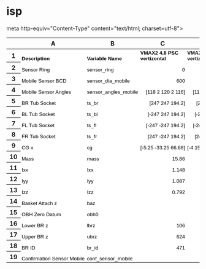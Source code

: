 # isp

meta http-equiv="Content-Type" content="text/html; charset=utf-8"><link type="text/css" rel="stylesheet" href="resources/sheet.css" >
<style type="text/css">.ritz .waffle a { color: inherit; }.ritz .waffle .s0{background-color:#ffffff;text-align:left;font-weight:bold;color:#000000;font-family:'Arial';font-size:10pt;vertical-align:bottom;white-space:normal;overflow:hidden;word-wrap:break-word;direction:ltr;padding:2px 3px 2px 3px;}.ritz .waffle .s2{background-color:#ffffff;text-align:right;color:#000000;font-family:'Arial';font-size:10pt;vertical-align:bottom;white-space:nowrap;direction:ltr;padding:2px 3px 2px 3px;}.ritz .waffle .s1{background-color:#ffffff;text-align:left;color:#000000;font-family:'Arial';font-size:10pt;vertical-align:bottom;white-space:nowrap;direction:ltr;padding:2px 3px 2px 3px;}</style><div class="ritz grid-container" dir="ltr"><table class="waffle" cellspacing="0" cellpadding="0"><thead><tr><th class="row-header freezebar-origin-ltr"></th><th id="1056275278C0" style="width:182px;" class="column-headers-background">A</th><th id="1056275278C1" style="width:140px;" class="column-headers-background">B</th><th id="1056275278C2" style="width:143px;" class="column-headers-background">C</th><th id="1056275278C3" style="width:143px;" class="column-headers-background">D</th><th id="1056275278C4" style="width:143px;" class="column-headers-background">E</th><th id="1056275278C5" style="width:143px;" class="column-headers-background">F</th><th id="1056275278C6" style="width:143px;" class="column-headers-background">G</th><th id="1056275278C7" style="width:143px;" class="column-headers-background">H</th></tr></thead><tbody><tr style="height: 20px"><th id="1056275278R0" style="height: 20px;" class="row-headers-background"><div class="row-header-wrapper" style="line-height: 20px">1</div></th><td class="s0" dir="ltr">Description</td><td class="s0" dir="ltr">Variable Name</td><td class="s0" dir="ltr">VMAX2 4.8 PSC vertizontal</td><td class="s0" dir="ltr">VMAX2 5.3 BPM vertizontal</td><td class="s0" dir="ltr">Foundations Wave I</td><td class="s0" dir="ltr">Foundations Wave II</td><td class="s0" dir="ltr">Samsung</td><td class="s0" dir="ltr">LG</td></tr><tr style="height: 20px"><th id="1056275278R1" style="height: 20px;" class="row-headers-background"><div class="row-header-wrapper" style="line-height: 20px">2</div></th><td class="s1" dir="ltr">Sensor Ring</td><td class="s1" dir="ltr">sensor_ring</td><td class="s2" dir="ltr">0</td><td class="s2" dir="ltr">0</td><td class="s2" dir="ltr">W11704949</td><td class="s2" dir="ltr">W11704949</td><td class="s2" dir="ltr">0</td><td class="s2" dir="ltr">0</td></tr><tr style="height: 20px"><th id="1056275278R2" style="height: 20px;" class="row-headers-background"><div class="row-header-wrapper" style="line-height: 20px">3</div></th><td class="s1" dir="ltr">Mobile Sensor BCD</td><td class="s1" dir="ltr">sensor_dia_mobile</td><td class="s2" dir="ltr">600</td><td class="s2" dir="ltr">600</td><td class="s2" dir="ltr">565</td><td class="s2" dir="ltr">565</td><td class="s2" dir="ltr">544</td><td class="s2" dir="ltr">598</td></tr><tr style="height: 20px"><th id="1056275278R3" style="height: 20px;" class="row-headers-background"><div class="row-header-wrapper" style="line-height: 20px">4</div></th><td class="s1" dir="ltr">Mobile Sensor Angles</td><td class="s1" dir="ltr">sensor_angles_mobile</td><td class="s2" dir="ltr">[118 2 120 2 116]</td><td class="s2" dir="ltr">[118 2 120 2 116]</td><td class="s2" dir="ltr">[118 2 111 16 111]</td><td class="s2" dir="ltr">[118 2 111 16 111]</td><td class="s2" dir="ltr">[2 134 2 106 2]</td><td class="s2" dir="ltr">[2 114 2 126 2]</td></tr><tr style="height: 20px"><th id="1056275278R4" style="height: 20px;" class="row-headers-background"><div class="row-header-wrapper" style="line-height: 20px">5</div></th><td class="s1" dir="ltr">BR Tub Socket</td><td class="s1" dir="ltr">ts_br</td><td class="s2" dir="ltr">[247 247 194.2]</td><td class="s2" dir="ltr">[247 247 194.2]</td><td class="s2" dir="ltr">[229.8 234.3 129.7]</td><td class="s2" dir="ltr">[229.8 234.3 129.7]</td><td class="s2" dir="ltr">[236.6 236.6 104.8]</td><td class="s2" dir="ltr">[228 228 62.2]</td></tr><tr style="height: 20px"><th id="1056275278R5" style="height: 20px;" class="row-headers-background"><div class="row-header-wrapper" style="line-height: 20px">6</div></th><td class="s1" dir="ltr">BL Tub Socket</td><td class="s1" dir="ltr">ts_bl</td><td class="s2" dir="ltr">[-247 247 194.2]</td><td class="s2" dir="ltr">[-247 247 194.2]</td><td class="s2" dir="ltr">[-229.8 234.3 129.7]</td><td class="s2" dir="ltr">[-229.8 234.3 129.7]</td><td class="s2" dir="ltr">[-236.6 236.6 104.8]</td><td class="s2" dir="ltr">[-228 228 62.2]</td></tr><tr style="height: 20px"><th id="1056275278R6" style="height: 20px;" class="row-headers-background"><div class="row-header-wrapper" style="line-height: 20px">7</div></th><td class="s1" dir="ltr">FL Tub Socket</td><td class="s1" dir="ltr">ts_fl</td><td class="s2" dir="ltr">[-247 -247 194.2]</td><td class="s2" dir="ltr">[-247 -247 194.2]</td><td class="s2" dir="ltr">[-229.8 -229.8 129.7]</td><td class="s2" dir="ltr">[-229.8 -229.8 129.7]</td><td class="s2" dir="ltr">[-236.6 -236.6 104.8]</td><td class="s2" dir="ltr">[-228 -228 62.2]</td></tr><tr style="height: 20px"><th id="1056275278R7" style="height: 20px;" class="row-headers-background"><div class="row-header-wrapper" style="line-height: 20px">8</div></th><td class="s1" dir="ltr">FR Tub Socket</td><td class="s1" dir="ltr">ts_fr</td><td class="s2" dir="ltr">[247 -247 194.2]</td><td class="s2" dir="ltr">[247 -247 194.2]</td><td class="s2" dir="ltr">[229.8 -229.8 129.7]</td><td class="s2" dir="ltr">[229.8 -229.8 129.7]</td><td class="s2" dir="ltr">[236.6 -236.6 104.8]</td><td class="s2" dir="ltr">[228 -228 62.2]</td></tr><tr style="height: 20px"><th id="1056275278R8" style="height: 20px;" class="row-headers-background"><div class="row-header-wrapper" style="line-height: 20px">9</div></th><td class="s1" dir="ltr">CG x</td><td class="s1" dir="ltr">cg</td><td class="s2" dir="ltr">[-5.25 -33.25 66.68]</td><td class="s2" dir="ltr">[-4.15 -1.08 100.79]</td><td class="s2"></td><td class="s2"></td><td class="s2"></td><td class="s2"></td></tr><tr style="height: 20px"><th id="1056275278R9" style="height: 20px;" class="row-headers-background"><div class="row-header-wrapper" style="line-height: 20px">10</div></th><td class="s1" dir="ltr">Mass</td><td class="s1" dir="ltr">mass</td><td class="s2" dir="ltr">15.86</td><td class="s2" dir="ltr">14.34</td><td class="s2"></td><td class="s2"></td><td class="s2"></td><td class="s2"></td></tr><tr style="height: 20px"><th id="1056275278R10" style="height: 20px;" class="row-headers-background"><div class="row-header-wrapper" style="line-height: 20px">11</div></th><td class="s1" dir="ltr">Ixx</td><td class="s1" dir="ltr">Ixx</td><td class="s2" dir="ltr">1.148</td><td class="s2" dir="ltr">1.25</td><td class="s2"></td><td class="s2"></td><td class="s2"></td><td class="s2"></td></tr><tr style="height: 20px"><th id="1056275278R11" style="height: 20px;" class="row-headers-background"><div class="row-header-wrapper" style="line-height: 20px">12</div></th><td class="s1" dir="ltr">Iyy</td><td class="s1" dir="ltr">Iyy</td><td class="s2" dir="ltr">1.087</td><td class="s2" dir="ltr">1.2</td><td class="s2"></td><td class="s2"></td><td class="s2"></td><td class="s2"></td></tr><tr style="height: 20px"><th id="1056275278R12" style="height: 20px;" class="row-headers-background"><div class="row-header-wrapper" style="line-height: 20px">13</div></th><td class="s1" dir="ltr">Izz</td><td class="s1" dir="ltr">Izz</td><td class="s2" dir="ltr">0.792</td><td class="s2" dir="ltr">0.75</td><td class="s2"></td><td class="s2"></td><td class="s2"></td><td class="s2"></td></tr><tr style="height: 20px"><th id="1056275278R13" style="height: 20px;" class="row-headers-background"><div class="row-header-wrapper" style="line-height: 20px">14</div></th><td class="s1" dir="ltr">Basket Attach z</td><td class="s1" dir="ltr">baz</td><td class="s2" dir="ltr"></td><td class="s2" dir="ltr"></td><td class="s2" dir="ltr">95</td><td class="s2"></td><td class="s2" dir="ltr">90</td><td class="s2" dir="ltr">40</td></tr><tr style="height: 20px"><th id="1056275278R14" style="height: 20px;" class="row-headers-background"><div class="row-header-wrapper" style="line-height: 20px">15</div></th><td class="s1" dir="ltr">OBH Zero Datum</td><td class="s1" dir="ltr">obh0</td><td class="s2" dir="ltr"></td><td class="s2" dir="ltr"></td><td class="s2" dir="ltr">114</td><td class="s2"></td><td class="s2"></td><td class="s2"></td></tr><tr style="height: 20px"><th id="1056275278R15" style="height: 20px;" class="row-headers-background"><div class="row-header-wrapper" style="line-height: 20px">16</div></th><td class="s1" dir="ltr">Lower BR z</td><td class="s1" dir="ltr">lbrz</td><td class="s2" dir="ltr">106</td><td class="s2" dir="ltr">106</td><td class="s2" dir="ltr">78</td><td class="s2"></td><td class="s2" dir="ltr">90</td><td class="s2" dir="ltr">40</td></tr><tr style="height: 20px"><th id="1056275278R16" style="height: 20px;" class="row-headers-background"><div class="row-header-wrapper" style="line-height: 20px">17</div></th><td class="s1" dir="ltr">Upper BR z</td><td class="s1" dir="ltr">ubrz</td><td class="s2" dir="ltr">624</td><td class="s2" dir="ltr">712</td><td class="s2" dir="ltr">605</td><td class="s2"></td><td class="s2" dir="ltr">635</td><td class="s2" dir="ltr">570</td></tr><tr style="height: 20px"><th id="1056275278R17" style="height: 20px;" class="row-headers-background"><div class="row-header-wrapper" style="line-height: 20px">18</div></th><td class="s1" dir="ltr">BR ID</td><td class="s1" dir="ltr">br_id</td><td class="s2" dir="ltr">471</td><td class="s2" dir="ltr">471</td><td class="s2" dir="ltr">450</td><td class="s2"></td><td class="s2" dir="ltr">472</td><td class="s2" dir="ltr">500</td></tr><tr style="height: 20px"><th id="1056275278R18" style="height: 20px;" class="row-headers-background"><div class="row-header-wrapper" style="line-height: 20px">19</div></th><td class="s1" dir="ltr">Confirmation Sensor Mobile</td><td class="s1" dir="ltr">conf_sensor_mobile</td><td class="s2"></td><td class="s2"></td><td class="s2" dir="ltr">[0 310 563.6]</td><td class="s2" dir="ltr">[0 310 563.6]</td><td class="s2"></td><td class="s2"></td></tr></tbody></table></div>
